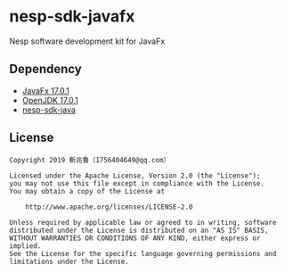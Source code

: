 # nesp-sdk-javafx
Nesp software development kit for JavaFx

## Dependency

- [JavaFx 17.0.1](https://openjfx.io/)
- [OpenJDK 17.0.1](http://www.planetjdk.org/projects/jdk/)
- [nesp-sdk-java](https://github.com/nespjin/nesp-sdk-java)

## License

```
Copyright 2019 靳兆鲁（1756404649@qq.com）

Licensed under the Apache License, Version 2.0 (the "License");
you may not use this file except in compliance with the License.
You may obtain a copy of the License at

    http://www.apache.org/licenses/LICENSE-2.0

Unless required by applicable law or agreed to in writing, software
distributed under the License is distributed on an "AS IS" BASIS,
WITHOUT WARRANTIES OR CONDITIONS OF ANY KIND, either express or implied.
See the License for the specific language governing permissions and
limitations under the License.

```
